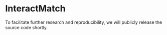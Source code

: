 # InteractMatch
To facilitate further research and reproducibility, we will publicly release the source code shortly.
